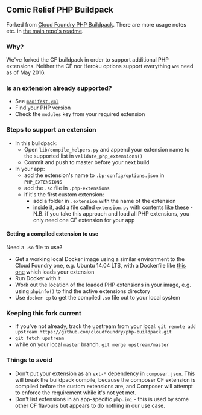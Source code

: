 ## Comic Relief PHP Buildpack

Forked from [Cloud Foundry PHP Buildpack](https://github.com/cloudfoundry/php-buildpack). There are more usage notes etc. in [the main repo's readme](https://github.com/cloudfoundry/php-buildpack/blob/master/README.md).

### Why?

We've forked the CF buildpack in order to support additional PHP extensions. Neither the CF nor Heroku options support everything we need as of May 2016.

### Is an extension already supported?

* See [`manifest.yml`](manifest.yml)
* Find your PHP version
* Check the `modules` key from your required extension

### Steps to support an extension

* In this buildpack:
    * Open `lib/compile_helpers.py` and append your extension name to the supported list in `validate_php_extensions()`
    * Commit and push to master before your next build
* In your app:
    * add the extension's name to `.bp-config/options.json` in `PHP_EXTENSIONS`
    * add the `.so` file in `.php-extensions`
    * if it's the first custom extension:
        * add a folder in `.extension` with the name of the extension
        * inside it, add a file called `extension.py` with contents [like these](https://github.com/comicrelief/frost-service-layer/blob/feat/FR-0000-docker-config/.extensions/solr/extension.py) - N.B. if you take this approach and load all PHP extensions, you only need one CF extension for your app

#### Getting a compiled extension to use

Need a `.so` file to use?

* Get a working local Docker image using a similar environment to the Cloud Foundry one, e.g. Ubuntu 14.04 LTS, with a Dockerfile like [this one](https://github.com/comicrelief/frost-docker/blob/master/Dockerfile) which loads your extension
* Run Docker with it
* Work out the location of the loaded PHP extensions in your image, e.g. using `phpinfo()` to find the active extensions directory
* Use `docker cp` to get the compiled `.so` file out to your local system

### Keeping this fork current

* If you've not already, track the upstream from your local: `git remote add upstream https://github.com/cloudfoundry/php-buildpack.git`
* `git fetch upstream`
* while on your local `master` branch, `git merge upstream/master`

### Things to avoid

* Don't put your extension as an `ext-*` dependency in `composer.json`. This will break the buildpack compile, because the composer CF extension is compiled before the custom extensions are, and Composer will attempt to enforce the requirement while it's not yet met.
* Don't list extensions in an app-specific `php.ini` - this is used by some other CF flavours but appears to do nothing in our use case.
